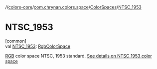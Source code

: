 //[colors-core](../../../index.md)/[com.chrynan.colors.space](../index.md)/[ColorSpaces](index.md)/[NTSC_1953](-n-t-s-c_1953.md)

# NTSC_1953

[common]\
val [NTSC_1953](-n-t-s-c_1953.md): [RgbColorSpace](../-rgb-color-space/index.md)

[RGB](../-rgb-color-space/index.md) color space NTSC, 1953 standard. [See details on NTSC 1953 color space](https://d.android.com/reference/android/graphics/ColorSpace.Named.html#NTSC_1953)
